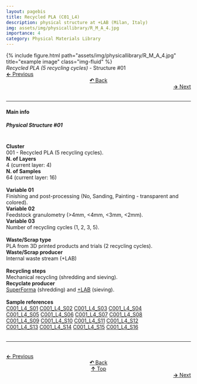 ```yaml
---
layout: pagebis
title: Recycled PLA (C01_L4)
description: physical structure at +LAB (Milan, Italy)
img: assets/img/physicallibrary/R_M_A_4.jpg
importance: 4
category: Physical Materials Library
---
```

<div class="row">
    <div class="col-sm mt-3 mt-md-0">
        {% include figure.html path="assets/img/physicallibrary/R_M_A_4.jpg" title="example image" class="img-fluid" %}
    </div>
</div>
<div class="caption">
    <i>Recycled PLA (5 recycling cycles) </i> - Structure #01
</div>

<div class="row justify-content-sm-center">
    <div class="col-sm-4 mt-3 mt-md-0" style="text-align:left">
    <a href="/projects/PhyMatLi_C01_L3/" target="_self"><b>←</b> Previous</a></div>
    <div class="col-sm-4 mt-3 mt-md-0" style="text-align:center">
  <a href="/physicallibrary/" target="_self"><b>↶</b> Back</a>
    </div>
    <div class="col-sm-4 mt-3 mt-md-0" style="text-align:right">
        <td align="right"><a href="/projects/PhyMatLi_C02_L1/" target="_self"><b>→</b> Next</a></td>
    </div>
</div>
<br>

<hr>
<h4><b>Main info</b></h4>
<h5>Physical Structure #01</h5>
<br>

<div class="row justify-content-sm-left">
    <div class="col-sm-3 mt-3 mt-md-0" style="text-align:left">
        <b>Cluster</b>
    </div>
    <div class="col-sm-9 mt-3 mt-md-0" style="text-align:left">
        001 - Recycled PLA (5 recycling cycles).
    </div>
</div>

<div class="row justify-content-sm-left">
    <div class="col-sm-3 mt-3 mt-md-0" style="text-align:left">
        <b>N. of Layers</b>
    </div>
    <div class="col-sm-9 mt-3 mt-md-0" style="text-align:left">
        4 (current layer: 4)
    </div>
</div>

<div class="row justify-content-sm-left">
    <div class="col-sm-3 mt-3 mt-md-0" style="text-align:left">
        <b>N. of Samples</b>
    </div>
    <div class="col-sm-9 mt-3 mt-md-0" style="text-align:left">
        64 (current layer: 16)
    </div>
</div>
<br>

<div class="row justify-content-sm-left">
    <div class="col-sm-3 mt-3 mt-md-0" style="text-align:left">
        <b>Variable 01</b>
    </div>
    <div class="col-sm-9 mt-3 mt-md-0" style="text-align:left">
        Finishing and post-processing (No, Sanding, Painting - transparent and colored).
    </div>
</div>

<div class="row justify-content-sm-left">
    <div class="col-sm-3 mt-3 mt-md-0" style="text-align:left">
        <b>Variable 02</b>
    </div>
    <div class="col-sm-9 mt-3 mt-md-0" style="text-align:left">
        Feedstock granulometry (>4mm, <4mm, <3mm, <2mm).
    </div>
</div>

<div class="row justify-content-sm-left">
    <div class="col-sm-3 mt-3 mt-md-0" style="text-align:left">
        <b>Variable 03</b>
    </div>
    <div class="col-sm-9 mt-3 mt-md-0" style="text-align:left">
        Number of recycling cycles (1, 2, 3, 5).
    </div>
</div>
<br>

<div class="row justify-content-sm-left">
    <div class="col-sm-3 mt-3 mt-md-0" style="text-align:left">
        <b>Waste/Scrap type</b>
    </div>
    <div class="col-sm-9 mt-3 mt-md-0" style="text-align:left">
        PLA from 3D printed products and trials (2 recycling cycles).
    </div>
</div>

<div class="row justify-content-sm-left">
    <div class="col-sm-3 mt-3 mt-md-0" style="text-align:left">
        <b>Waste/Scrap producer</b>
    </div>
    <div class="col-sm-9 mt-3 mt-md-0" style="text-align:left">
        Internal waste stream (+LAB)
    </div>
</div>
<br>

<div class="row justify-content-sm-left">
    <div class="col-sm-3 mt-3 mt-md-0" style="text-align:left">
        <b>Recycling steps</b>
    </div>
    <div class="col-sm-9 mt-3 mt-md-0" style="text-align:left">
        Mechanical recycling (shredding and sieving).
    </div>
</div>

<div class="row justify-content-sm-left">
    <div class="col-sm-3 mt-3 mt-md-0" style="text-align:left">
        <b>Recyclate producer</b>
    </div>
    <div class="col-sm-9 mt-3 mt-md-0" style="text-align:left">
        <a href="https://superforma.xyz/" target="_blank">SuperForma</a> (shredding) and
        <a href="https://piulab.it" target="_blank">+LAB</a> (sieving).
    </div>
</div>
<br>

<div class="row justify-content-sm-left">
    <div class="col-sm-3 mt-3 mt-md-0" style="text-align:left">
        <b>Sample references</b>
    </div>
    <div class="col-sm-9 mt-3 mt-md-0" style="text-align:left">
        <a href="/projects/MatLi_C001_L4_S01/" target="_blank"><i class="fas fa-square"></i> C001_L4_S01</a>
        <a href="/projects/MatLi_C001_L4_S02/" target="_blank"><i class="fas fa-square"></i> C001_L4_S02</a>
        <a href="/projects/MatLi_C001_L4_S03/" target="_blank"><i class="fas fa-square"></i> C001_L4_S03</a>
        <a href="/projects/MatLi_C001_L4_S04/" target="_blank"><i class="fas fa-square"></i> C001_L4_S04</a><br>
        <a href="/projects/MatLi_C001_L4_S05/" target="_blank"><i class="fas fa-square"></i> C001_L4_S05</a>
        <a href="/projects/MatLi_C001_L4_S06/" target="_blank"><i class="fas fa-square"></i> C001_L4_S06</a>
        <a href="/projects/MatLi_C001_L4_S07/" target="_blank"><i class="fas fa-square"></i> C001_L4_S07</a>
        <a href="/projects/MatLi_C001_L4_S08/" target="_blank"><i class="fas fa-square"></i> C001_L4_S08</a><br>
        <a href="/projects/MatLi_C001_L4_S09/" target="_blank"><i class="fas fa-square"></i> C001_L4_S09</a>
        <a href="/projects/MatLi_C001_L4_S10/" target="_blank"><i class="fas fa-square"></i> C001_L4_S10</a>
        <a href="/projects/MatLi_C001_L4_S11/" target="_blank"><i class="fas fa-square"></i> C001_L4_S11</a>
        <a href="/projects/MatLi_C001_L4_S12/" target="_blank"><i class="fas fa-square"></i> C001_L4_S12</a><br>
        <a href="/projects/MatLi_C001_L4_S13/" target="_blank"><i class="fas fa-square"></i> C001_L4_S13</a>
        <a href="/projects/MatLi_C001_L4_S14/" target="_blank"><i class="fas fa-square"></i> C001_L4_S14</a>
        <a href="/projects/MatLi_C001_L4_S15/" target="_blank"><i class="fas fa-square"></i> C001_L4_S15</a>
        <a href="/projects/MatLi_C001_L4_S16/" target="_blank"><i class="fas fa-square"></i> C001_L4_S16</a>
    </div>
</div>

<br>
<hr>

<br>
<div class="row justify-content-sm-center">
    <div class="col-sm-3 mt-3 mt-md-0" style="text-align:left">
      <a href="/projects/PhyMatLi_C01_L3/" target="_self"><b>←</b> Previous</a></div>
    <div class="col-sm-3 mt-3 mt-md-0" style="text-align:center">
  <a href="/physicallibrary/" target="_self"><b>↶</b> Back</a>
    </div>
    <div class="col-sm-3 mt-3 mt-md-0" style="text-align:center">
  <a href="#" target="_self"><b>↑</b> Top</a>
    </div>
    <div class="col-sm-3 mt-3 mt-md-0" style="text-align:right">
        <td align="right"><a href="/projects/PhyMatLi_C02_L1/" target="_self"><b>→</b> Next</a></td>
    </div>
</div>
